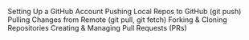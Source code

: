 Setting Up a GitHub Account
Pushing Local Repos to GitHub (git push)
Pulling Changes from Remote (git pull, git fetch)
Forking & Cloning Repositories
Creating & Managing Pull Requests (PRs)
